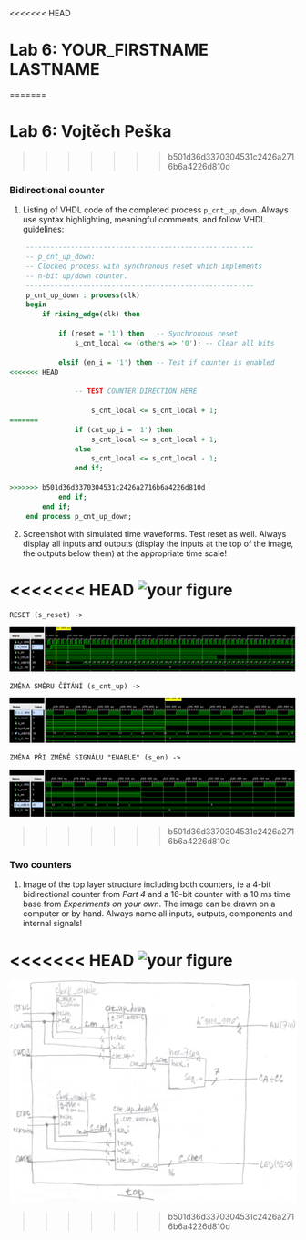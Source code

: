 <<<<<<< HEAD
# Lab 6: YOUR_FIRSTNAME LASTNAME
=======
# Lab 6: Vojtěch Peška
>>>>>>> b501d36d3370304531c2426a2716b6a4226d810d

### Bidirectional counter

1. Listing of VHDL code of the completed process `p_cnt_up_down`. Always use syntax highlighting, meaningful comments, and follow VHDL guidelines:

```vhdl
    --------------------------------------------------------
    -- p_cnt_up_down:
    -- Clocked process with synchronous reset which implements
    -- n-bit up/down counter.
    --------------------------------------------------------
    p_cnt_up_down : process(clk)
    begin
        if rising_edge(clk) then
        
            if (reset = '1') then   -- Synchronous reset
                s_cnt_local <= (others => '0'); -- Clear all bits

            elsif (en_i = '1') then -- Test if counter is enabled
<<<<<<< HEAD

                -- TEST COUNTER DIRECTION HERE

                    s_cnt_local <= s_cnt_local + 1;
=======
                if (cnt_up_i = '1') then
                    s_cnt_local <= s_cnt_local + 1;
                else
                    s_cnt_local <= s_cnt_local - 1;
                end if;

>>>>>>> b501d36d3370304531c2426a2716b6a4226d810d
            end if;
        end if;
    end process p_cnt_up_down;
```

2. Screenshot with simulated time waveforms. Test reset as well. Always display all inputs and outputs (display the inputs at the top of the image, the outputs below them) at the appropriate time scale!

<<<<<<< HEAD
   ![your figure]()
=======
	RESET (s_reset) ->
   ![your figure](images/reset.png)

	ZMĚNA SMĚRU ČÍTÁNÍ (s_cnt_up) ->
   ![your figure](images/zmena_smeru.png)

	ZMĚNA PŘI ZMĚNĚ SIGNÁLU "ENABLE" (s_en) ->
   ![your figure](images/enable_change.png)
>>>>>>> b501d36d3370304531c2426a2716b6a4226d810d

### Two counters

1. Image of the top layer structure including both counters, ie a 4-bit bidirectional counter from *Part 4* and a 16-bit counter with a 10 ms time base from *Experiments on your own*. The image can be drawn on a computer or by hand. Always name all inputs, outputs, components and internal signals!

<<<<<<< HEAD
   ![your figure]()
=======
   ![your figure](images/top.PNG)
>>>>>>> b501d36d3370304531c2426a2716b6a4226d810d
